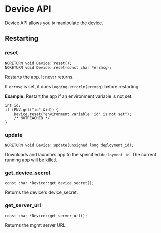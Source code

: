 Device API
==========

Device API allows you to manipulate the device.

Restarting
----------

### reset ###
```api:c++
NORETURN void Device::reset();
NORETURN void Device::reset(const char *errmsg);
```

Restarts the app. It never returns.

If `errmsg` is set, it does `Logging.errorln(errmsg)` before
restarting.

__Example:__ Restart the app if an environment variable is not set.
```example:c++
int id;
if (ENV.get("id" &id)) {
    Device.reset("environment variable 'id' is not set");
    /* NOTREACHED */
}
```


### update ###
```api:c++
NORETURN void Device::update(unsigned long deployment_id);
```

Downloads and launches app to the speicified `deployment_id`. The
current running app will be killed.


### get_device_secret ###
```api:c++
const char *Device::get_device_secret();
```

Returns the device's device_secret.


### get_server_url ###
```api:c++
const char *Device::get_server_url();
```

Returns the mgmt server URL.
